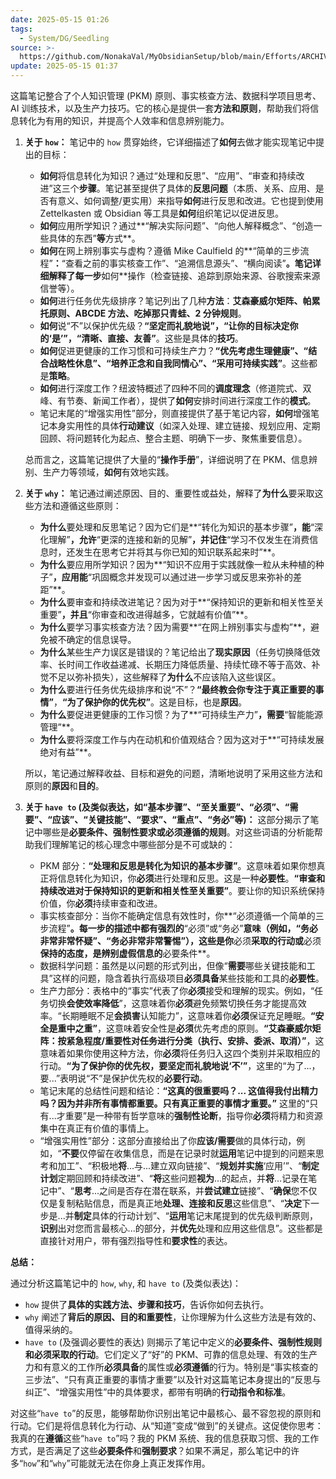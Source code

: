 ```yaml
---
date: 2025-05-15 01:26
tags:
  - System/DG/Seedling
source: >-
  https://github.com/NonakaVal/MyObsidianSetup/blob/main/Efforts/ARCHIVES/PKM-Youtube-Videos/serie-playlist-entendendo-pkm.md
update: 2025-05-15 01:37
---
```


这篇笔记整合了个人知识管理 (PKM) 原则、事实核查方法、数据科学项目思考、AI 训练技术，以及生产力技巧。它的核心是提供一套**方法和原则**，帮助我们将信息转化为有用的知识，并提高个人效率和信息辨别能力。

1.  **关于 `how`：**
    笔记中的 `how` 贯穿始终，它详细描述了**如何**去做才能实现笔记中提出的目标：
    *   **如何**将信息转化为知识？通过“处理和反思”、“应用”、“审查和持续改进”这三个**步骤**。笔记甚至提供了具体的**反思问题**（本质、关系、应用、是否有意义、如何调整/更实用）来指导**如何**进行反思和改进。它也提到使用 Zettelkasten 或 Obsidian 等工具是**如何**组织笔记以促进反思。
    *   **如何**应用所学知识？通过**“解决实际问题”、“向他人解释概念”、“创造一些具体的东西”**等**方式**。
    *   **如何**在网上辨别事实与虚构？遵循 Mike Caulfield 的**“简单的三步流程”**：**“查看之前的事实核查工作”、“追溯信息源头”、“横向阅读”**。笔记详细解释了每一步**如何**操作（检查链接、追踪到原始来源、谷歌搜索来源信誉等）。
    *   **如何**进行任务优先级排序？笔记列出了几种**方法**：**艾森豪威尔矩阵、帕累托原则、ABCDE 方法、吃掉那只青蛙、2 分钟规则**。
    *   **如何**说“不”以保护优先级？**“坚定​​而礼貌地说”，“让你的目标决定你的‘是’”，“清晰、直接、友善”**。这些是具体的**技巧**。
    *   **如何**促进更健康的工作习惯和可持续生产力？**“优先考虑生理健康”、“结合战略性休息”、“培养正念和自我同情心”、“采用可持续实践”**。这些都是**策略**。
    *   **如何**进行深度工作？纽波特概述了四种不同的**调度理念**（修道院式、双峰、有节奏、新闻工作者），提供了**如何**安排时间进行深度工作的**模式**。
    *   笔记末尾的“增强实用性”部分，则直接提供了基于笔记内容，**如何**增强笔记本身实用性的具体**行动建议**（如深入处理、建立链接、规划应用、定期回顾、将问题转化为起点、整合主题、明确下一步、聚焦重要信息）。

    总而言之，这篇笔记提供了大量的“**操作手册**”，详细说明了在 PKM、信息辨别、生产力等领域，**如何**有效地实践。

2.  **关于 `why`：**
    笔记通过阐述原因、目的、重要性或益处，解释了**为什么**要采取这些方法和遵循这些原则：
    *   **为什么**要处理和反思笔记？因为它们是**“转化为知识的基本步骤”**，能**“深化理解”**，允许**“更深的连接和新的见解”**，并记住**“学习不仅发生在消费信息时，还发生在思考它并将其与你已知的知识联系起来时”**。
    *   **为什么**要应用所学知识？因为**“知识不应用于实践就像一粒从未种植的种子”**，应用能**“巩固概念并发现可以通过进一步学习或反思来弥补的差距”**。
    *   **为什么**要审查和持续改进笔记？因为对于**“保持知识的更新和相关性至关重要”**，并且**“你审查和改进得越多，它就越有价值”**。
    *   **为什么**要学习事实核查方法？因为需要**“在网上辨别事实与虚构”**，避免被不确定的信息误导。
    *   **为什么**某些生产力误区是错误的？笔记给出了**现实原因**（任务切换降低效率、长时间工作收益递减、长期压力降低质量、持续忙碌不等于高效、补觉不足以弥补损失），这些解释了**为什么**不应该陷入这些误区。
    *   **为什么**要进行任务优先级排序和说“不”？**“最终教会你专注于真正重要的事情”**，**“为了保护你的优先权”**。这是目标，也是**原因**。
    *   **为什么**要促进更健康的工作习惯？为了**“可持续生产力”**，需要**“智能能源管理”**。
    *   **为什么**要将深度工作与内在动机和价值观结合？因为这对于**“可持续发展绝对有益”**。

    所以，笔记通过解释收益、目标和避免的问题，清晰地说明了采用这些方法和原则的**原因**和**目的**。

3.  **关于 `have to` (及类似表达，如“基本步骤”、“至关重要”、“必须”、“需要”、“应该”、“关键技能”、“要求”、“重点”、“务必”等)：**
    这部分揭示了笔记中哪些是**必要条件、强制性要求或必须遵循的规则**。对这些词语的分析能帮助我们理解笔记的核心理念中哪些部分是不可或缺的：
    *   PKM 部分：**“处理和反思是转化为知识的基本步骤”**。这意味着如果你想真正将信息转化为知识，你**必须**进行处理和反思。这是一种**必要性**。**“审查和持续改进对于保持知识的更新和相关性至关重要”**。要让你的知识系统保持价值，你**必须**持续审查和改进。
    *   事实核查部分：当你不能确定信息有效性时，你**“必须遵循一个简单的三步流程”**。每一步的描述中都有强烈的**“必须”或“务必”**意味（例如，“**务必**非常非常怀疑”、“**务必**非常非常警惕”），这些是你**必须**采取的行动或**必须**保持的态度，是辨别虚假信息的**必要条件**。
    *   数据科学问题：虽然是以问题的形式列出，但像“**需要**哪些关键技能和工具”这样的问题，隐含着执行高级项目**必须具备**某些技能和工具的**必要性**。
    *   生产力部分：表格中的“事实”代表了你**必须**接受和理解的现实。例如，“任务切换**会使效率降低**”，这意味着你**必须**避免频繁切换任务才能提高效率。“长期睡眠不足**会损害**认知能力”，这意味着你**必须**保证充足睡眠。**“安全是重中之重”**，这意味着安全性是**必须**优先考虑的原则。**“艾森豪威尔矩阵：按紧急程度/重要性对任务进行分类（执行、安排、委派、取消）”**，这意味着如果你使用这种方法，你**必须**将任务归入这四个类别并采取相应的行动。**“为了保护你的优先权，要坚定​​而礼貌地说‘不’”**，这里的“为了...，要...”表明说“不”是保护优先权的**必要行动**。
    *   笔记末尾的总结性问题和结论：**“这真的很重要吗？... 这值得我付出精力吗？因为并非所有事情都重要。只有真正重要的事情才重要。”** 这里的“只有...才重要”是一种带有哲学意味的**强制性论断**，指导你**必须**将精力和资源集中在真正有价值的事情上。
    *   “增强实用性”部分：这部分直接给出了你**应该/需要**做的具体行动，例如，“**不要**仅停留在收集信息，而是在记录时就**运用**笔记中提到的问题来思考和加工”、“积极地**将**...与...建立双向链接”、“**规划并实施**‘应用’”、“**制定计划**定期回顾和持续改进”、“**将**这些问题**视为**...的起点，并**将**...记录在笔记中”、“**思考**...之间是否存在潜在联系，并**尝试建立**链接”、“**确保**您不仅仅是复制粘贴信息，而是真正地**处理、连接和反思**这些信息”、“**决定**下一步是...并**制定**具体的行动计划”、“**运用**笔记末尾提到的优先级判断原则，**识别**出对您而言最核心...的部分，并**优先**处理和应用这些信息”。这些都是直接针对用户，带有强烈指导性和**要求性**的表达。

**总结：**

通过分析这篇笔记中的 `how`, `why`, 和 `have to` (及类似表达)：

*   `how` 提供了**具体的实践方法、步骤和技巧**，告诉你如何去执行。
*   `why` 阐述了**背后的原因、目的和重要性**，让你理解为什么这些方法是有效的、值得采纳的。
*   `have to` (及强调必要性的表达) 则揭示了笔记中定义的**必要条件、强制性规则和必须采取的行动**。它们定义了“好”的 PKM、可靠的信息处理、有效的生产力和有意义的工作所**必须具备**的属性或**必须遵循**的行为。特别是“事实核查的三步法”、“只有真正重要的事情才重要”以及针对这篇笔记本身提出的“反思与纠正”、“增强实用性”中的具体要求，都带有明确的**行动指令和标准**。

对这些“`have to`”的反思，能够帮助你识别出笔记中最核心、最不容忽视的原则和行动。它们是将信息转化为行动、从“知道”变成“做到”的关键点。这促使你思考：我真的在**遵循**这些“`have to`”吗？我的 PKM 系统、我的信息获取习惯、我的工作方式，是否满足了这些**必要条件**和**强制要求**？如果不满足，那么笔记中的许多“`how`”和“`why`”可能就无法在你身上真正发挥作用。